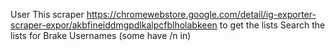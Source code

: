 User This scraper https://chromewebstore.google.com/detail/ig-exporter-scraper-expor/akbfineiddmgpdlkalpcfblholabkeen to get the lists
Search the lists for Brake Usernames (some have /n in)


